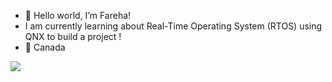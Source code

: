 - 👋 Hello world, I’m Fareha!
- I am currently learning about Real-Time Operating System (RTOS) using QNX to build a project ! 
- 📍 Canada


![](https://komarev.com/ghpvc/?username=farehasultan&label=HEYO+you%27re+BEAUTIFUL+visitor+number&color=ff69b4)

<!---
farehasultan/farehasultan is a ✨ special ✨ repository because its `README.md` (this file) appears on your GitHub profile.
You can click the Preview link to take a look at your changes.
--->
